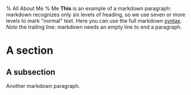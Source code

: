 % All About Me
% Me
**This** is an example of a markdown paragraph: markdown 
recognizes only six levels of heading, so we use seven or
more levels to mark "normal" text.
Here you can use the full markdown 
[syntax](http://daringfireball.net/projects/markdown/syntax).
*Note* the trailing line: markdown needs an empty line to end
a paragraph.

# A section
## A subsection
Another markdown paragraph.

